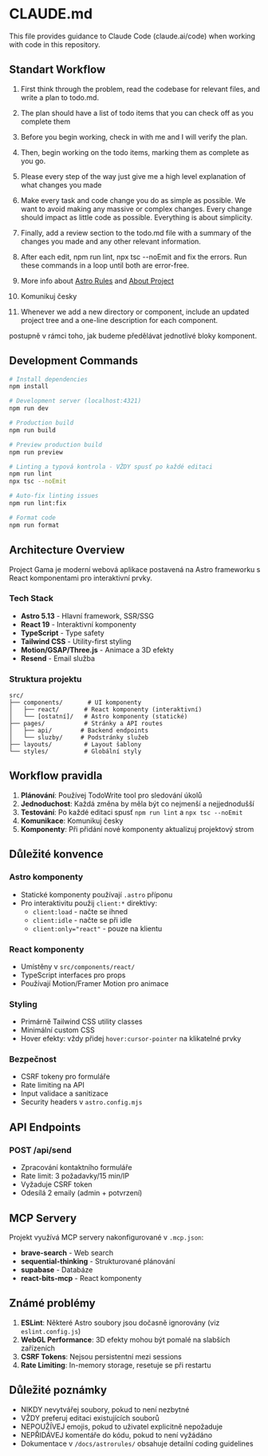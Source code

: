 # CLAUDE.md

This file provides guidance to Claude Code (claude.ai/code) when working with code in this repository.

## Standart Workflow

1. First think through the problem, read the codebase for relevant files, and write a plan to todo.md.
2. The plan should have a list of todo items that you can check off as you complete them
3. Before you begin working, check in with me and I will verify the plan.
4. Then, begin working on the todo items, marking them as complete as you go.
5. Please every step of the way just give me a high level explanation of what changes you made
6. Make every task and code change you do as simple as possible. We want to avoid making any massive or complex changes. Every change should impact as little code as possible. Everything is about simplicity.
7. Finally, add a review section to the todo.md file with a summary of the changes you made and any other relevant information.
8. After each edit, npm run lint, npx tsc --noEmit and fix the errors. Run these commands in a loop until both are error-free.

9. More info about [Astro Rules](docs/astrorules) and [About Project](docs/about-project)

10. Komunikuj česky

11. Whenever we add a new directory or component, include an updated project tree and a one-line description for each component.

postupně v rámci toho, jak budeme předělávat jednotlivé bloky komponent.

## Development Commands

```bash
# Install dependencies
npm install

# Development server (localhost:4321)
npm run dev

# Production build
npm run build

# Preview production build
npm run preview

# Linting a typová kontrola - VŽDY spusť po každé editaci
npm run lint
npx tsc --noEmit

# Auto-fix linting issues
npm run lint:fix

# Format code
npm run format
```

## Architecture Overview

Project Gama je moderní webová aplikace postavená na Astro frameworku s React komponentami pro interaktivní prvky.

### Tech Stack

- **Astro 5.13** - Hlavní framework, SSR/SSG
- **React 19** - Interaktivní komponenty
- **TypeScript** - Type safety
- **Tailwind CSS** - Utility-first styling
- **Motion/GSAP/Three.js** - Animace a 3D efekty
- **Resend** - Email služba

### Struktura projektu

```
src/
├── components/       # UI komponenty
│   ├── react/       # React komponenty (interaktivní)
│   └── [ostatní]/   # Astro komponenty (statické)
├── pages/           # Stránky a API routes
│   ├── api/        # Backend endpoints
│   └── sluzby/     # Podstránky služeb
├── layouts/         # Layout šablony
└── styles/          # Globální styly
```

## Workflow pravidla

1. **Plánování**: Používej TodoWrite tool pro sledování úkolů
2. **Jednoduchost**: Každá změna by měla být co nejmenší a nejjednodušší
3. **Testování**: Po každé editaci spusť `npm run lint` a `npx tsc --noEmit`
4. **Komunikace**: Komunikuj česky
5. **Komponenty**: Při přidání nové komponenty aktualizuj projektový strom

## Důležité konvence

### Astro komponenty

- Statické komponenty používají `.astro` příponu
- Pro interaktivitu použij `client:*` direktivy:
  - `client:load` - načte se ihned
  - `client:idle` - načte se při idle
  - `client:only="react"` - pouze na klientu

### React komponenty

- Umístěny v `src/components/react/`
- TypeScript interfaces pro props
- Používají Motion/Framer Motion pro animace

### Styling

- Primárně Tailwind CSS utility classes
- Minimální custom CSS
- Hover efekty: vždy přidej `hover:cursor-pointer` na klikatelné prvky

### Bezpečnost

- CSRF tokeny pro formuláře
- Rate limiting na API
- Input validace a sanitizace
- Security headers v `astro.config.mjs`

## API Endpoints

### POST /api/send

- Zpracování kontaktního formuláře
- Rate limit: 3 požadavky/15 min/IP
- Vyžaduje CSRF token
- Odesílá 2 emaily (admin + potvrzení)

## MCP Servery

Projekt využívá MCP servery nakonfigurované v `.mcp.json`:

- **brave-search** - Web search
- **sequential-thinking** - Strukturované plánování
- **supabase** - Databáze
- **react-bits-mcp** - React komponenty

## Známé problémy

1. **ESLint**: Některé Astro soubory jsou dočasně ignorovány (viz `eslint.config.js`)
2. **WebGL Performance**: 3D efekty mohou být pomalé na slabších zařízeních
3. **CSRF Tokens**: Nejsou persistentní mezi sessions
4. **Rate Limiting**: In-memory storage, resetuje se při restartu

## Důležité poznámky

- NIKDY nevytvářej soubory, pokud to není nezbytné
- VŽDY preferuj editaci existujících souborů
- NEPOUŽÍVEJ emojis, pokud to uživatel explicitně nepožaduje
- NEPŘIDÁVEJ komentáře do kódu, pokud to není vyžádáno
- Dokumentace v `/docs/astrorules/` obsahuje detailní coding guidelines
